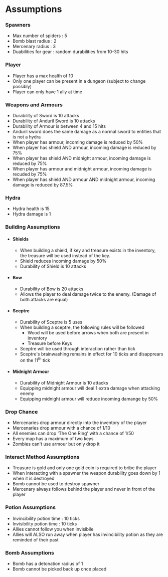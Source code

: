 # **Assumptions**

### **Spawners**

- Max number of spiders : 5
- Bomb blast radius : 2
- Mercenary radius : 3
- Duabilities for gear : random durabilities from 10-30 hits

### **Player**

- Player has a max health of 10
- Only one player can be present in a dungeon (subject to change possibly)
- Player can only have 1 ally at time

### **Weapons and Armours**

- Durability of Sword is 10 attacks
- Durability of Anduril Sword is 10 attacks
- Durability of Armour is between 4 and 15 hits
- Anduril sword does the same damage as a normal sword to entities that is not a hydra
- When player has armour, incoming damage is reduced by 50%
- When player has shield AND armour, incoming damage is reduced by 75%
- When player has shield AND midnight armour, incoming damage is reduced by 75%
- When player has armour and midnight armour, incoming damage is recuded by 75%
- When player has shield AND armour AND midnight armour, incoming damage is reduced by 87.5%

### **Hydra**

- Hydra health is 15
- Hydra damage is 1

### **Building Assumptions**

- #### **Shields**

    - When building a shield, if key and treasure exists in the inventory, the treasure will be used instead of the key.
    - Shield reduces incoming damage by 50%
    - Durability of Shield is 10 attacks

- #### **Bow**

    - Durability of Bow is 20 attacks
    - Allows the player to deal damage twice to the enemy. (Damage of both attacks are equal)

- #### **Sceptre**

    - Durability of Sceptre is 5 uses
    - When building a sceptre, the following rules will be followed
        - Wood will be used before arrows when both are present in inventory
        - Treasure before Keys
    - Sceptre will be used through interaction rather than tick
    - Sceptre's brainwashing remains in effect for 10 ticks and disapprears on the 11<sup>th</sup> tick

- #### **Midnight Armour**

    - Durability of Midnight Armour is 10 attacks
    - Equipping midnight armour will deal 1 extra damage when attacking enemy
    - Equipping midnight armour will reduce incoming damange by 50%

### **Drop Chance**

- Mercenaries drop armour directly into the inventory of the player
- Mercenaries drop armour with a chance of 1/10
- All enemies can drop 'The One Ring' with a chance of 1/50
- Every map has a maximum of two keys
- Zombies can't use armour but only drop it

### **Interact Method Assumptions**

- Treasure is gold and only one gold coin is required to bribe the player
- When interacting with a spawner the weapon durability goes down by 1 when it is destroyed
- Bomb cannot be used to destroy spawner
- Mercenary always follows behind the player and never in front of the player


### **Potion Assumptions**

- Invincibility potion time : 10 ticks
- Invisibility potion time : 10 ticks
- Allies cannot follow you when invisibile
- Allies will ALSO run away when player has invincibility potion as they are reminded of their past


### **Bomb Assumptions**
- Bomb has a detonation radius of 1
- Bomb cannot be picked back up once placed
